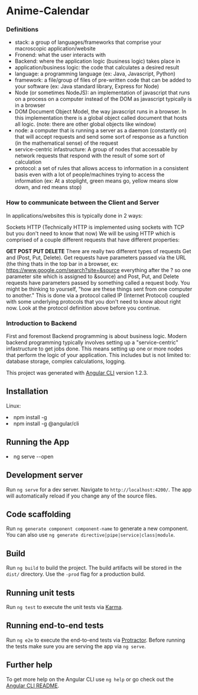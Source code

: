 # Anime-Calendar

<h3>Definitions</h3>
<ul>
<li>stack: a group of languages/frameworks that comprise your macroscopic application/website</li>
<li>Fronend: what the user interacts with</li>
<li>Backend: where the application logic (business logic) takes place in</li>
<li>application/business logic: the code that calculates a desired result</li>
<li>language: a programming language (ex: Java, Javascript, Python)</li>
<li>framework: a file/group of files of pre-written code that can be added to your software (ex: Java standard library, Express for Node)</li>
<li>Node (or sometimes NodeJS): an implementation of javascript that runs on a process on a computer instead of the DOM as javascript typically is in a browser</li>
<li>DOM Document Object Model, the way javascript runs in a browser. In this implementation there is a global object called document that hosts all logic. (note: there are other global objects like window)</li>
<li>node: a computer that is running a server as a daemon (constantly on) that will accept requests and send some sort of response as a function (in the mathematical sense) of the request</li>
<li>service-centric infastructure: A group of nodes that accessable by network requests that respond with the result of some sort of calculation</li>
<li>protocol: a set of rules that allows access to information in a consistent basis even with a lot of people/machines trying to access the information (ex: At a stoplight, green means go, yellow means slow down, and red means stop)</li>
</ul>

<h3>How to communicate between the Client and Server</h3>

In applications/websites this is typically done in 2 ways:

Sockets
HTTP (Technically HTTP is implemented using sockets with TCP but you don't need to know that now)
We will be using HTTP which is comprised of a couple different requests that have different properties:

<b>GET
POST
PUT
DELETE</b>
There are really two different types of requests Get and (Post, Put, Delete). Get requests have parameters passed via the URL (the thing thats in the top bar in a browser, ex: https://www.google.com/search?site=&source everything after the ? so one parameter site which is assigned to &source) and Post, Put, and Delete requests have parameters passed by something called a request body. You might be thinking to yourself, "how are these things sent from one computer to another." This is done via a protocol called IP (Internet Protocol) coupled with some underlying protocols that you don't need to know about right now. Look at the protocol definition above before you continue.

<h3>Introduction to Backend</h3>

First and foremost Backend programming is about business logic. Modern backend programming typically involves setting up a "service-centric" infastructure to get jobs done. This means setting up one or more nodes that perform the logic of your application. This includes but is not limited to: database storage, complex calculations, logging.

This project was generated with [Angular CLI](https://github.com/angular/angular-cli) version 1.2.3.

## Installation

Linux: 
<li>npm install -g</li>
<li>npm install -g @angular/cli</li>

## Running the App

<li>ng serve --open</li>

## Development server

Run `ng serve` for a dev server. Navigate to `http://localhost:4200/`. The app will automatically reload if you change any of the source files.

## Code scaffolding

Run `ng generate component component-name` to generate a new component. You can also use `ng generate directive|pipe|service|class|module`.

## Build

Run `ng build` to build the project. The build artifacts will be stored in the `dist/` directory. Use the `-prod` flag for a production build.

## Running unit tests

Run `ng test` to execute the unit tests via [Karma](https://karma-runner.github.io).

## Running end-to-end tests

Run `ng e2e` to execute the end-to-end tests via [Protractor](http://www.protractortest.org/).
Before running the tests make sure you are serving the app via `ng serve`.

## Further help

To get more help on the Angular CLI use `ng help` or go check out the [Angular CLI README](https://github.com/angular/angular-cli/blob/master/README.md).
